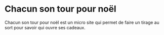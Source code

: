 Chacun son tour pour noël
=========================

Chacun son tour pour noël est un micro site qui permet de faire un tirage au sort pour savoir qui ouvre ses cadeaux.
